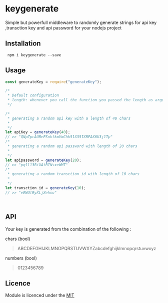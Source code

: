 # keygenerate
Simple but powerfull middleware to randomly generate strings for  api key ,transction key  and api password for your nodejs  project




## Installation

```shell
 npm i keygenerate --save
```

## Usage

```javascript
const generateKey = require("generateKey");

/*
 * Default configuration
 * length: whenever you call the function you passed the length as argument.
 */

/*
 * generating a random api key with a length of 40 chars
 *
 */
let apiKey = generateKey(40);
// >> "QNpZpcAUReESnhfkmVmChk51X35IXREAX6U3j1Tp"
/*
 * generating a random api password with length of 20 chars
 *
 */
let apipassword = generateKey(20);
// >> "pq1l13BiXAtRINsxeWMT"
/*
 * generating a random transction id with length of 10 chars
 *
 */
let transction_id = generateKey(10);
// >> "eEWUtRyXLjXehnu"




```

## API

Your key is generated  from the combination of the following :

chars (bool)
> ABCDEFGHIJKLMNOPQRSTUVWXYZabcdefghijklmnopqrstuvwxyz


numbers (bool)
> 0123456789





## Licence

Module is licenced under the [MIT](http://opensource.org/licenses/MIT)
